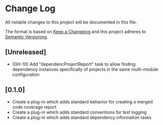 # Change Log
All notable changes to this project will be documented in this file.

The format is based on [Keep a Changelog](http://keepachangelog.com/)
and this project adheres to [Semantic Versioning](http://semver.org/).

## [Unreleased]
- (GH-10) Add "dependencProjectReport" task to allow finding dependency instances specifically of projects in the same multi-module configuration

## [0.1.0]
- Create a plug-in which adds standard behavior for creating a merged code coverage report
- Create a plug-in which adds standard conventions for test logging
- Create a plug-in which adds standard dependency information tasks
